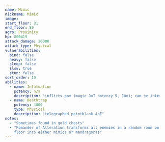 ```yaml
---
name: Mimic
nickname: Mimic
image: 
start_floor: 81
end_floor: 89
agro: Proximity
hp: 800419
attack_damage: 20000
attack_type: Physical
vulnerabilities:
  bind: false
  heavy: false
  sleep: false
  slow: true
  stun: false
sort_order: 10
abilities:
  - name: Infatuation
    potency: n/a
    description: "inflicts pox (magic DoT potency 5, 10m); can be interrupted"
  - name: Deathtrap
    potency: 4000
    type: Physical
    description: "telegraphed pointblank AoE"
notes:
  - "Sometimes found in gold chests"
  - "Pomander of Alteration transforms all enemies in a random room on the next
    floor into either mimics or mandragoras"
---
```


